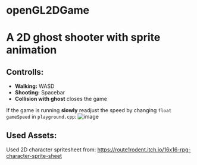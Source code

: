 # openGL2DGame
# A 2D ghost shooter with sprite animation


## Controlls:
 - **Walking:** WASD
 - **Shooting:** Spacebar
 - **Collision with ghost** closes the game

If the game is running **slowly** readjust the speed by changing `float gameSpeed` in `playground.cpp`:
![image](https://user-images.githubusercontent.com/56845913/201687920-e322786d-77c3-46d9-8758-c1ec384396d1.png)
  
## Used Assets:
Used 2D character spritesheet from: https://route1rodent.itch.io/16x16-rpg-character-sprite-sheet


